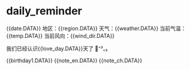 # daily_reminder

{{date.DATA}} 
地区：{{region.DATA}} 
天气：{{weather.DATA}} 
当前气温：{{temp.DATA}} 
当前风向：{{wind_dir.DATA}} 

我们已经认识{{love_day.DATA}}天了 🦕⁼³₌₃

{{birthday1.DATA}} 
{{note_en.DATA}} 
{{note_ch.DATA}}